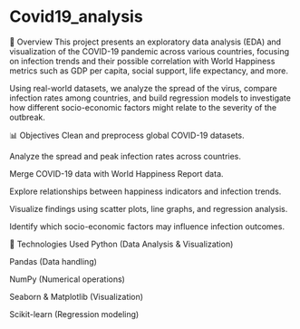 # Covid19_analysis
📌 Overview
This project presents an exploratory data analysis (EDA) and visualization of the COVID-19 pandemic across various countries, focusing on infection trends and their possible correlation with World Happiness metrics such as GDP per capita, social support, life expectancy, and more.

Using real-world datasets, we analyze the spread of the virus, compare infection rates among countries, and build regression models to investigate how different socio-economic factors might relate to the severity of the outbreak.

📊 Objectives
Clean and preprocess global COVID-19 datasets.

Analyze the spread and peak infection rates across countries.

Merge COVID-19 data with World Happiness Report data.

Explore relationships between happiness indicators and infection trends.

Visualize findings using scatter plots, line graphs, and regression analysis.

Identify which socio-economic factors may influence infection outcomes.

🔧 Technologies Used
Python (Data Analysis & Visualization)

Pandas (Data handling)

NumPy (Numerical operations)

Seaborn & Matplotlib (Visualization)

Scikit-learn (Regression modeling)
